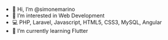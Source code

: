 - 👋 Hi, I’m @simonemarino
- 👀 I’m interested in Web Development 
- 💻 PHP, Laravel, Javascript, HTML5, CSS3, MySQL, Angular 
- 🌱 I’m currently learning Flutter

<!---
- 📫 How to reach me @
simonemarino/simonemarino is a ✨ special ✨ repository because its `README.md` (this file) appears on your GitHub profile.
You can click the Preview link to take a look at your changes.
--->
